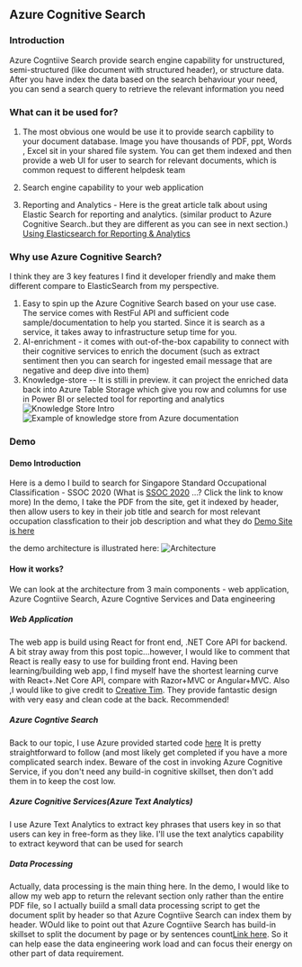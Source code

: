 ## Azure Cognitive Search

### Introduction
Azure Cogntiive Search provide search engine capability for unstructured, semi-structured (like document with structured header), or structure data. 
After you have index the data based on the search behaviour your need, you can send a search query to retrieve the relevant information you need


### What can it be used for?
1. The most obvious one would be use it to provide search capbility to your document database. Image you have thousands of PDF, ppt, Words , Excel sit in your shared file system.
You can get them indexed and then provide a web UI for user to search for relevant documents, which is common request to different helpdesk team

2. Search engine capability to your web application

3. Reporting and Analytics - 
   Here is the great article talk about using Elastic Search for reporting and analytics. (similar product to Azure Cognitive Search..but they are different as you can see in next section.)
   [Using Elasticsearch for Reporting & Analytics](https://medium.com/engineering-tyroo/using-elasticsearch-for-reporting-analytics-3bb1d7c84c19#:~:text=Our%20Implementation%20of%20Elasticsearch%20for%20Reporting%20and%20Analytics&text=Elasticsearch%20is%20a%20search%20engine,and%20schema%2Dfree%20JSON%20documents.)
   
### Why use Azure Cognitive Search?
I think they are 3 key features I find it developer friendly and make them different compare to ElasticSearch from my perspective.
1. Easy to spin up the Azure Cognitive Search based on your use case. The service comes with RestFul API and sufficient code sample/documentation to help you started.
 Since it is search as a service, it takes away to infrastructure setup time for you.
2. AI-enrichment - it comes with out-of-the-box capability to connect with their cognitive services to enrich the document (such as extract sentiment then you can search for ingested email message that are negative and deep dive into them)
3. Knowledge-store -- It is stilli in preview. it can project the enriched data back into Azure Table Storage which give you row and columns for use in Power BI or selected tool for reporting and analytics
![Knowledge Store Intro](https://docs.microsoft.com/en-us/azure/search/knowledge-store-concept-intro)
![Example of knowledge store from Azure documentation](https://docs.microsoft.com/en-us/azure/search/media/knowledge-store-view-storage-explorer/storage-explorer-tables.png)


### Demo
#### Demo Introduction
Here is a demo I build to search for Singapore Standard Occupational Classification - SSOC 2020 (What is [SSOC 2020](https://www.singstat.gov.sg/standards/standards-and-classifications/ssoc) ...? Click the link to know more)
In the demo, I take the PDF from the site, get it indexed by header, then allow users to key in their job title and search for most relevant occupation classfication to their job description and what they do
[Demo Site is here](https://adminportal20200629141308.azurewebsites.net/admin/cognitive-search)

the demo architecture is illustrated here:
![Architecture](https://adminportal20200629141308.azurewebsites.net/static/media/CogSearchAppArchitecture.3f17ad2f.JPG)

#### How it works?
We can look at the architecture from 3 main components - web application, Azure Cogntiive Search, Azure Cogntive Services and Data engineering

##### Web Application
The web app is build using React for front end, .NET Core API for backend. A bit stray away from this post topic...however, I would like to comment that React is really easy to use for building front end. Having been learning/building web app, I find myself have the shortest learning curve with React+.Net Core API, compare with Razor+MVC or Angular+MVC.
Also ,I would like to give credit to [Creative Tim](https://www.creative-tim.com/). They provide fantastic design with very easy and clean code at the back. Recommended!

##### Azure Cogntive Search
Back to our topic, I use Azure provided started code [here](https://docs.microsoft.com/en-us/samples/azure-samples/azure-search-python-samples/python-tutorial-cognitive-search/)
It is pretty straightforward to follow (and most likely get completed if you have a more complicated search index.
Beware of the cost in invoking Azure Cognitive Service, if you don't need any build-in cognitive skillset, then don't add them in to keep the cost low.

##### Azure Cognitive Services(Azure Text Analytics)
I use Azure Text Analytics to extract key phrases that users key in so that users can key in free-form as they like. I'll use the text analytics capability to extract keyword that can be used for search

##### Data Processing
Actually, data processing is the main thing here. In the demo, I would like to allow my web app to return the relevant section only rather than the entire PDF file, so I actually buiild a small data processing script to get the document split by header so that Azure Cogntiive Search can index them by header.
WOuld like to point out that Azure Cogntiive Search has build-in skillset to split the document by page or by sentences count[Link here](https://docs.microsoft.com/en-us/azure/search/cognitive-search-skill-textsplit). So it can help ease the data engineering work load and can focus their energy on other part of data requirement.


